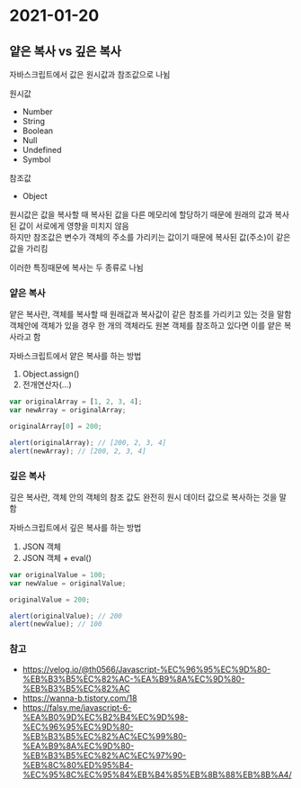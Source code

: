 # 2021-01-20

## 얕은 복사 vs 깊은 복사

자바스크립트에서 값은 원시값과 참조값으로 나뉨

원시값

- Number
- String
- Boolean
- Null
- Undefined
- Symbol

참조값

- Object

원시값은 값을 복사할 때 복사된 값을 다른 메모리에 할당하기 때문에 원래의 값과 복사된 값이 서로에게 영향을 미치지 않음  
하지만 참조값은 변수가 객체의 주소를 가리키는 값이기 때문에 복사된 값(주소)이 같은 값을 가리킴

이러한 특징때문에 복사는 두 종류로 나뉨

### 얕은 복사

얕은 복사란, 객체를 복사할 때 원래값과 복사값이 같은 참조를 가리키고 있는 것을 말함  
객체안에 객체가 있을 경우 한 개의 객체라도 원본 객체를 참조하고 있다면 이를 얕은 복사라고 함

자바스크립트에서 얕은 복사를 하는 방법

1. Object.assign()
2. 전개연산자(...)

```javascript
var originalArray = [1, 2, 3, 4];
var newArray = originalArray;

originalArray[0] = 200;

alert(originalArray); // [200, 2, 3, 4]
alert(newArray); // [200, 2, 3, 4]
```

### 깊은 복사

깊은 복사란, 객체 안의 객체의 참조 값도 완전히 원시 데이터 값으로 복사하는 것을 말함

자바스크립트에서 깊은 복사를 하는 방법

1. JSON 객체
2. JSON 객체 + eval()

```javascript
var originalValue = 100;
var newValue = originalValue;

originalValue = 200;

alert(originalValue); // 200
alert(newValue); // 100
```

### 참고

- https://velog.io/@th0566/Javascript-%EC%96%95%EC%9D%80-%EB%B3%B5%EC%82%AC-%EA%B9%8A%EC%9D%80-%EB%B3%B5%EC%82%AC
- https://wanna-b.tistory.com/18
- https://falsy.me/javascript-6-%EA%B0%9D%EC%B2%B4%EC%9D%98-%EC%96%95%EC%9D%80-%EB%B3%B5%EC%82%AC%EC%99%80-%EA%B9%8A%EC%9D%80-%EB%B3%B5%EC%82%AC%EC%97%90-%EB%8C%80%ED%95%B4-%EC%95%8C%EC%95%84%EB%B4%85%EB%8B%88%EB%8B%A4/
